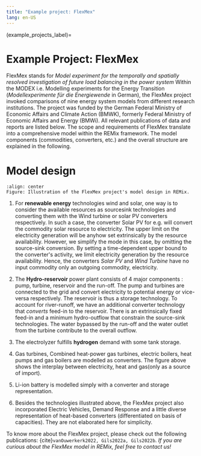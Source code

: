 ```yaml
---
title: "Example project: FlexMex"
lang: en-US
---
```


(example_projects_label)=

# Example Project: FlexMex

FlexMex stands for *Model experiment for the temporally and spatially resolved investigation of future load balancing in the power system*
Within the MODEX i.e. Modelling experiments for the Energy Transition (*Modellexperimente für die Energiewende* in German), the FlexMex project invoked comparisons of nine energy system models from different research institutions.
The project was funded by the German Federal Ministry of Economic Affairs and Climate Action (BMWK), formerly Federal Ministry of Economic Affairs and Energy (BMWi). All relevant publications of data and reports are listed below.
The scope and requirements of FlexMex translate into a comprehensive model within the REMix framework. The model components (commodities, converters, etc.) and the overall structure are explained in the following.

# Model design

```{figure} /img/REMix_flexmex_example.svg
:align: center
Figure: Illustration of the FlexMex project's model design in REMix.
```

1. For **renewable energy** technologies wind and solar, one way is to consider the available resources as sourcesink technologies and converting them with the Wind turbine or solar PV converters respectively.
In such a case, the converter Solar PV for e.g. will convert the commodity solar resource to electricity. The upper limit on the electricity generation will be anyhow set extrinsically by the resource availability.
However, we simplify the mode in this case, by omitting the source-sink conversion. By setting a time-dependent upper bound to the converter's activity, we limit electricity generation by the resource availability.
Hence, the converters *Solar PV* and *Wind Turbine* have no input commodity only an outgoing commodity, electricity.

2. The **Hydro-reservoir** power plant consists of 4 major components : pump, turbine, reservoir and the run-off. The pump and turbines are connected to the grid and convert electricity to potential energy or vice-versa respectively.
The reservoir is thus a storage technology. To account for river-runoff, we have an additional converter technology that *converts* feed-in to the reservoir.
There is an extrinsically fixed feed-in and a minimum hydro-outflow that constrain the source-sink technologies. The water bypassed by the run-off and the water outlet from the turbine contribute to the overall outflow.

3. The electrolyzer fulfills **hydrogen** demand with some tank storage.

4. Gas turbines, Combined heat-power gas turbines, electric boilers, heat pumps and gas boilers are modelled as converters. The figure above shows the interplay between electricity, heat and gas(only as a source of import).

5. Li-ion battery is modelled simply with a converter and storage representation.

6. Besides the technologies illustrated above, the FlexMex project also incorporated Electric Vehicles, Demand Response and a little diverse representation of heat-based converters (differentiated on basis of capacities).
  They are not elaborated here for simplicity.

To know more about the FlexMex project, please check out the following publications: {cite}`vanOuwerkerk2022, Gils2022a, Gils2022b`.
*If you are curious about the FlexMex model in REMix, feel free to contact us!*
